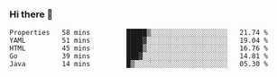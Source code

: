 ### Hi there 👋


<!--START_SECTION:waka-->
```text
Properties   58 mins         █████▒░░░░░░░░░░░░░░░░░░░   21.74 % 
YAML         51 mins         ████▓░░░░░░░░░░░░░░░░░░░░   19.04 % 
HTML         45 mins         ████▒░░░░░░░░░░░░░░░░░░░░   16.76 % 
Go           39 mins         ███▓░░░░░░░░░░░░░░░░░░░░░   14.81 % 
Java         14 mins         █▒░░░░░░░░░░░░░░░░░░░░░░░   05.30 % 
```
<!--END_SECTION:waka-->

<!--
**ssrahul96/ssrahul96** is a ✨ _special_ ✨ repository because its `README.md` (this file) appears on your GitHub profile.

Here are some ideas to get you started:

- 🔭 I’m currently working on ...
- 🌱 I’m currently learning ...
- 👯 I’m looking to collaborate on ...
- 🤔 I’m looking for help with ...
- 💬 Ask me about ...
- 📫 How to reach me: ...
- 😄 Pronouns: ...
- ⚡ Fun fact: ...
-->

